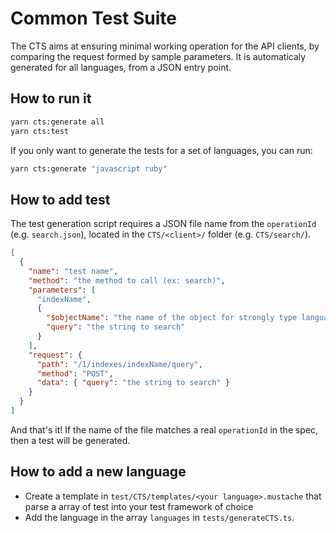 # Common Test Suite

The CTS aims at ensuring minimal working operation for the API clients, by comparing the request formed by sample parameters.
It is automaticaly generated for all languages, from a JSON entry point.

## How to run it

```bash
yarn cts:generate all
yarn cts:test
```

If you only want to generate the tests for a set of languages, you can run:

```bash
yarn cts:generate "javascript ruby"
```

## How to add test

The test generation script requires a JSON file name from the `operationId` (e.g. `search.json`), located in the `CTS/<client>/` folder (e.g. `CTS/search/`).

```json
[
  {
    "name": "test name",
    "method": "the method to call (ex: search)",
    "parameters": [
      "indexName",
      {
        "$objectName": "the name of the object for strongly type language",
        "query": "the string to search"
      }
    ],
    "request": {
      "path": "/1/indexes/indexName/query",
      "method": "POST",
      "data": { "query": "the string to search" }
    }
  }
]
```

And that's it! If the name of the file matches a real `operationId` in the spec, then a test will be generated.

## How to add a new language

- Create a template in `test/CTS/templates/<your language>.mustache` that parse a array of test into your test framework of choice
- Add the language in the array `languages` in `tests/generateCTS.ts`.
